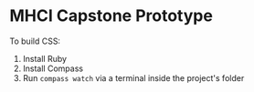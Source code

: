 MHCI Capstone Prototype
================

To build CSS:

1. Install Ruby
2. Install Compass
3. Run `compass watch` via a terminal inside the project's folder
